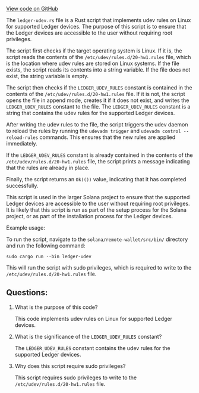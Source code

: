 
[View code on GitHub](https://github.com/solana-labs/solana/blob/master/remote-wallet/src/bin/ledger-udev.rs)

The `ledger-udev.rs` file is a Rust script that implements udev rules on Linux for supported Ledger devices. The purpose of this script is to ensure that the Ledger devices are accessible to the user without requiring root privileges. 

The script first checks if the target operating system is Linux. If it is, the script reads the contents of the `/etc/udev/rules.d/20-hw1.rules` file, which is the location where udev rules are stored on Linux systems. If the file exists, the script reads its contents into a string variable. If the file does not exist, the string variable is empty.

The script then checks if the `LEDGER_UDEV_RULES` constant is contained in the contents of the `/etc/udev/rules.d/20-hw1.rules` file. If it is not, the script opens the file in append mode, creates it if it does not exist, and writes the `LEDGER_UDEV_RULES` constant to the file. The `LEDGER_UDEV_RULES` constant is a string that contains the udev rules for the supported Ledger devices. 

After writing the udev rules to the file, the script triggers the udev daemon to reload the rules by running the `udevadm trigger` and `udevadm control --reload-rules` commands. This ensures that the new rules are applied immediately. 

If the `LEDGER_UDEV_RULES` constant is already contained in the contents of the `/etc/udev/rules.d/20-hw1.rules` file, the script prints a message indicating that the rules are already in place.

Finally, the script returns an `Ok(())` value, indicating that it has completed successfully.

This script is used in the larger Solana project to ensure that the supported Ledger devices are accessible to the user without requiring root privileges. It is likely that this script is run as part of the setup process for the Solana project, or as part of the installation process for the Ledger devices. 

Example usage:

To run the script, navigate to the `solana/remote-wallet/src/bin/` directory and run the following command:

```
sudo cargo run --bin ledger-udev
```

This will run the script with sudo privileges, which is required to write to the `/etc/udev/rules.d/20-hw1.rules` file.
## Questions: 
 1. What is the purpose of this code?
    
    This code implements udev rules on Linux for supported Ledger devices.

2. What is the significance of the `LEDGER_UDEV_RULES` constant?

    The `LEDGER_UDEV_RULES` constant contains the udev rules for the supported Ledger devices.

3. Why does this script require sudo privileges?

    This script requires sudo privileges to write to the `/etc/udev/rules.d/20-hw1.rules` file.